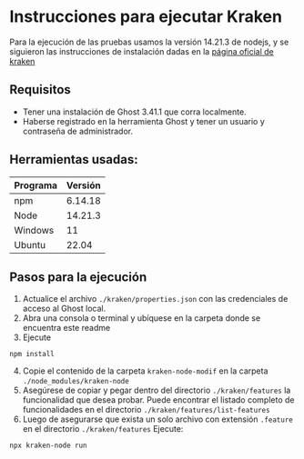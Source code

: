 # Instrucciones para ejecutar Kraken

Para la ejecución de las pruebas usamos la versión 14.21.3 de nodejs, y se siguieron las instrucciones de instalación dadas en la [página oficial de kraken](https://thesoftwaredesignlab.github.io/Kraken/)

## Requisitos

* Tener una instalación de Ghost 3.41.1 que corra localmente.
* Haberse registrado en la herramienta Ghost y tener un usuario y contraseña de administrador.

## Herramientas usadas:
| Programa                        | Versión            |
| ------------------------------- | ------------------ |
| npm                             | 6.14.18            |
| Node                            | 14.21.3            |
| Windows                         | 11                 |
| Ubuntu                          | 22.04              |

## Pasos para la ejecución
1. Actualice el archivo `./kraken/properties.json` con las credenciales de acceso al Ghost local.
2. Abra una consola o terminal y ubíquese en la carpeta donde se encuentra este readme
3. Ejecute 
```shell
npm install
```
4. Copie el contenido de la carpeta `kraken-node-modif` en la carpeta `./node_modules/kraken-node`
5. Asegúrese de copiar y pegar dentro del directorio `./kraken/features` la funcionalidad que desea probar. Puede encontrar el listado completo de funcionalidades en el directorio `./kraken/features/list-features`
6. Luego de asegurarse que exista un solo archivo con extensión `.feature` en el directorio `./kraken/features` Ejecute:
```shell
npx kraken-node run
```
